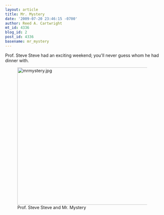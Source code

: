 ```yaml
---
layout: article
title: Mr. Mystery
date: '2009-07-20 23:46:15 -0700'
author: Reed A. Cartwright
mt_id: 4336
blog_id: 2
post_id: 4336
basename: mr_mystery
---
```

Prof. Steve Steve had an exciting weekend; you'll never guess whom he had dinner with.


<figure>
<img src="/PT/uploads/2009/mrmystery.jpg" alt="mrmystery.jpg" width="600" height="450" />
<figcaption markdown="span">
Prof. Steve Steve and Mr. Mystery

</figcaption>
</figure>
